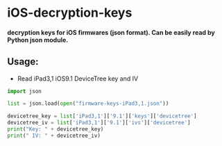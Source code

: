 # iOS-decryption-keys

#### decryption keys for iOS firmwares (json format). Can be easily read by Python json module.

## Usage:
+ Read iPad3,1 iOS9.1 DeviceTree key and IV <br />
``` Python
import json

list = json.load(open("firmware-keys-iPad3,1.json"))

devicetree_key = list['iPad3,1']['9.1']['keys']['devicetree']
devicetree_iv = list['iPad3,1']['9.1']['ivs']['devicetree']
print("Key: " + devicetree_key)
print(" IV: " + devicetree_iv)
```